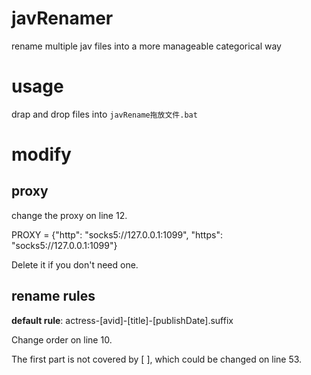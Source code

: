 # javRenamer
rename multiple jav files into a more manageable categorical way

# usage
drap and drop files into `javRename拖放文件.bat`

# modify
## proxy
change the proxy on line 12.

PROXY = {"http": "socks5://127.0.0.1:1099", "https": "socks5://127.0.0.1:1099"}

Delete it if you don't need one.

## rename rules
**default rule**:
actress-[avid]-[title]-[publishDate].suffix

Change order on line 10.

The first part is not covered by [ ], which could be changed  on line 53.